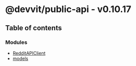 # @devvit/public-api - v0.10.17

## Table of contents

### Modules

- [RedditAPIClient](modules/RedditAPIClient.md)
- [models](modules/models.md)
